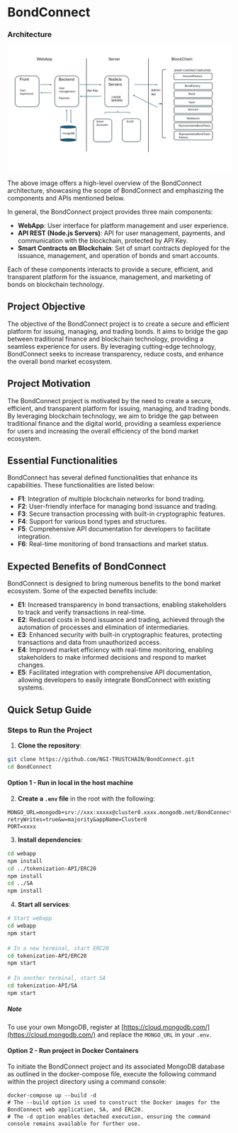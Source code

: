 # BondConnect

### Architecture

![BondConnect Architecture](arquiBonds/Slide1.jpg "BondConnect Architecture")

The above image offers a high-level overview of the BondConnect architecture, showcasing the scope of BondConnect and emphasizing the components and APIs mentioned below.

In general, the BondConnect project provides three main components:

- **WebApp**: User interface for platform management and user experience.
- **API REST (Node.js Servers)**: API for user management, payments, and communication with the blockchain, protected by API Key.
- **Smart Contracts on Blockchain**: Set of smart contracts deployed for the issuance, management, and operation of bonds and smart accounts.

Each of these components interacts to provide a secure, efficient, and transparent platform for the issuance, management, and marketing of bonds on blockchain technology.



## **Project Objective**

The objective of the BondConnect project is to create a secure and efficient platform for issuing, managing, and trading bonds. It aims to bridge the gap between traditional finance and blockchain technology, providing a seamless experience for users. By leveraging cutting-edge technology, BondConnect seeks to increase transparency, reduce costs, and enhance the overall bond market ecosystem.

## Project Motivation
The BondConnect project is motivated by the need to create a secure, efficient, and transparent platform for issuing, managing, and trading bonds. By leveraging blockchain technology, we aim to bridge the gap between traditional finance and the digital world, providing a seamless experience for users and increasing the overall efficiency of the bond market ecosystem.



## Essential Functionalities
BondConnect has several defined functionalities that enhance its capabilities. These functionalities are listed below:

- **F1**: Integration of multiple blockchain networks for bond trading.
- **F2**: User-friendly interface for managing bond issuance and trading.
- **F3**: Secure transaction processing with built-in cryptographic features.
- **F4**: Support for various bond types and structures.
- **F5**: Comprehensive API documentation for developers to facilitate integration.
- **F6**: Real-time monitoring of bond transactions and market status.
<!-- - **F7**: Multi-language support for global accessibility.
- **F8**: Customizable user settings for enhanced user experience.
- **F9**: Robust error handling and logging mechanisms.
- **F10**: Community-driven development and support for continuous improvement. -->


## Expected Benefits of BondConnect
BondConnect is designed to bring numerous benefits to the bond market ecosystem. Some of the expected benefits include:

- **E1**: Increased transparency in bond transactions, enabling stakeholders to track and verify transactions in real-time.
- **E2**: Reduced costs in bond issuance and trading, achieved through the automation of processes and elimination of intermediaries.
- **E3**: Enhanced security with built-in cryptographic features, protecting transactions and data from unauthorized access.
- **E4**: Improved market efficiency with real-time monitoring, enabling stakeholders to make informed decisions and respond to market changes.
- **E5**: Facilitated integration with comprehensive API documentation, allowing developers to easily integrate BondConnect with existing systems.


## Quick Setup Guide

### Steps to Run the Project


1. **Clone the repository**:
```bash
git clone https://github.com/NGI-TRUSTCHAIN/BondConnect.git
cd BondConnect
```
#### Option 1 - Run in local in the host machine

2. **Create a `.env` file** in the root with the following:
```
MONGO_URL=mongodb+srv://xxx:xxxxx@cluster0.xxxx.mongodb.net/BondConnect?retryWrites=true&w=majority&appName=Cluster0
PORT=xxxx
```

3. **Install dependencies**:
```bash
cd webapp
npm install
cd ../tokenization-API/ERC20
npm install
cd ../SA
npm install
```

4. **Start all services**:
```bash
# Start webapp
cd webapp
npm start

# In a new terminal, start ERC20
cd tokenization-API/ERC20
npm start

# In another terminal, start SA
cd tokenization-API/SA
npm start
```

##### Note

To use your own MongoDB, register at [https://cloud.mongodb.com/](https://cloud.mongodb.com/) and replace the `MONGO_URL` in your `.env`.

#### Option 2 - Run project in Docker Containers

To initiate the BondConnect project and its associated MongoDB database as outlined in the docker-compose file, execute the following command within the project directory using a command console:

```
docker-compose up --build -d 
# The --build option is used to construct the Docker images for the BondConnect web application, SA, and ERC20.
# The -d option enables detached execution, ensuring the command console remains available for further use.
```

